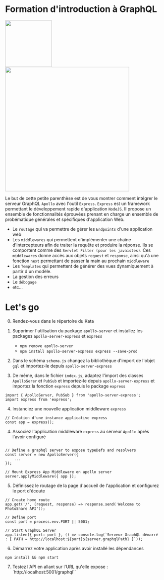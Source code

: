 # Formation d'introduction à GraphQL
<a href="http://www.adservio.fr/"><img width="150" src="https://pbs.twimg.com/profile_images/1057285534459015169/s1_C47ND_400x400.jpg" /></a>
<a href="https://graphql.org/"><img width="400" src="https://blog.soat.fr/wp-content/uploads/2019/01/GraphQL-600x210.png" /></a>

Le but de cette petite parenthèse est de vous montrer comment intégrer le serveur GraphQL `Apollo` avec l'outil `Express`.
`Express` est un framework permettant le développement rapide d'application `NodeJS`. Il propose un ensemble de fonctionnalités éprouvées prenant en charge un ensemble de probématique générales et spécifiques d'application Web.
*	Le `routage` qui va permettre de gérer les `Endpoints` d'une application web
*	Les `middlewares` qui permettent d'implémenter une chaîne d'intercepteurs afin de traiter la requête et produire la réponse. Ils se comportent comme des `Servlet Filter (pour les javaistes)`. Ces `middlewares` donne accès aux objets `request` et `response`, ainsi qu'à une fonction `next` permettant de passer la main au prochain `middleware`
*	Les `Templates` qui permettent de générer des vues dynamiquement à partir d'un modèle.
*	La gestion des erreurs
*	Le `débogage`
*	etc...

# Let's go

0.	Rendez-vous dans le répertoire du Kata

1.	Supprimer l'utilisation du package `apollo-server` et installez les packages `apollo-server-express` et `express`
	
	*	`npm remove apollo-server`
	*	`npm install apollo-server-express express --save-prod`

2.	Dans le schéma `schema.js` changez la bibliothèque d'import de l'objet `gql` et importez-le depuis `apollo-server-express`

3.	De même, dans le fichier `index.js`, adaptez l'import des classes `ApolloSerer` et `PubSub` et importez-le depuis `apollo-server-express` et importez la fonction `express` depuis le package `express`

```
import { ApolloServer, PubSub } from 'apollo-server-express';
import express from 'express';
```

4.	Instanciez une nouvelle application middleware `express`
```
// Création d'une instance applicative express
const app = express();
```

4.	Associez l'application middleware `express` au serveur `Apollo` après l'avoir configuré
```

// Define a graphql server to expose typeDefs and resolvers
const server = new ApolloServer({
    ...
});

// Mount Express App Middleware on apollo server
server.applyMiddleware({ app });
```

5.	Définissez le routage de la page d'accueil de l'application et configurez le port d'écoute
```	
// Create home route
app.get('/', (request, response) => response.send('Welcome to PhotoShare API'));

// Define port
const port = process.env.PORT || 5001;

// Start GraphQL Server
app.listen({ port: port }, () => console.log(`Serveur GraphQL démarré : [ PATH = http://localhost:${port}${server.graphqlPath} ]`));
```

6.	Démarrez votre application après avoir installé les dépendances
```	
npm install && npm start
```

7.	Testez l'API en allant sur l'URL qu'elle expose : `http://localhost:5001/graphql``
